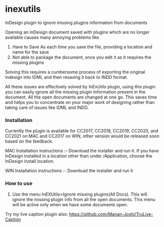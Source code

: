# inexutils
InDesign plugin to ignore missing plugins information from documents

Opening an InDesign document saved with plugins which are no longer available causes many annoying problems like
1. Have to Save As each time you save the file, providing a location and name for the save
2. Not able to package the document, once you edit it as it requires the missing plugins

Solving this requires a cumbersome process of exporting the original indesign into IDML and then resaving it back to INDD format.

All these issues are effectively solved by InExUtils plugin, using this plugin you can easily ignore all the missing plugin information present in the document. All the open documents are changed at one go. This saves time and helps you to concentrate on your major work of designing rather than taking care of issues like IDML and INDD.


### Installation
Currently the plugin is available for CC2017, CC2018, CC2019, CC2020, and CC2021 on MAC and CC2017 on WIN, other version would be released soon based on the feedback.

MAC Installation instructions :- Download the installer and run it. If you have InDesign installed in a location other than under /Application, choose the InDesign install location.

WIN Installation instructions :- Download the installer and run it

### How to use
1. Use the menu InEXUtils>Ignore missing plugins(All Docs). This will ignore the missing plugin info from all the open documents. This menu will be active only when we have some documents open.

Try my live caption plugin also: https://github.com/Manan-Joshi/TruLive-Caption
